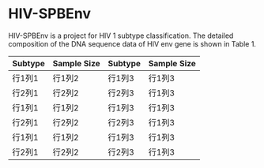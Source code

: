 # HIV-SPBEnv

HIV-SPBEnv is a project for HIV 1 subtype classification.
The detailed composition of the DNA sequence data of HIV env gene is shown in Table 1.

| Subtype |Sample Size | Subtype |Sample Size |
|-------|---------|-------|---------|
| 行1列1 | 行1列2 | 行1列3 |行1列3 |
| 行2列1 | 行2列2 | 行2列3 |行1列3 |
| 行1列1 | 行1列2 | 行1列3 |行1列3 |
| 行2列1 | 行2列2 | 行2列3 |行1列3 |
| 行1列1 | 行1列2 | 行1列3 |行1列3 |
| 行2列1 | 行2列2 | 行2列3 |行1列3 |

